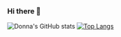 ### Hi there 👋

<!--
**sanvean74/sanvean74** is a ✨ _special_ ✨ repository because its `README.md` (this file) appears on your GitHub profile.

Here are some ideas to get you started:

- 🔭 I’m currently working on ...
- 🌱 I’m currently learning ...
- 👯 I’m looking to collaborate on ...
- 🤔 I’m looking for help with ...
- 💬 Ask me about ...
- 📫 How to reach me: ...
- 😄 Pronouns: ...
- ⚡ Fun fact: ...
-->
![Donna's GitHub stats](https://github-readme-stats.vercel.app/api?username=sanvean74&count_private=true&show_icons=true&theme=darcula)
[![Top Langs](https://github-readme-stats.vercel.app/api/top-langs/?username=sanvean74&layout=compact)](https://github.com/sanvean74/github-readme-stats&langs_count=10&bg_color=282a36)


